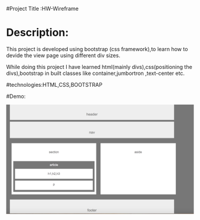 #Project Title :HW-Wireframe

# Description:
This project is developed using bootstrap (css framework),to learn how to devide the view page using different div sizes.

While doing this project I have learned html(mainly divs),css(positioning the divs),bootstrap in built classes like container,jumbortron ,text-center etc.

#technologies:HTML,CSS,BOOTSTRAP


#Demo:

<img src='Screen Shot 2018-03-07 at 4.51.18 PM.png'> 
